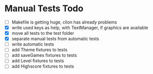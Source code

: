 # Manual Tests Todo

- [ ] Makefile is getting huge, clion has already problems
- [X] write used keys as help, with TextManager, if graphics are available
- [X] move all tests to the test folder
- [X] separate manual tests from automatic tests
- [ ] write automatic tests
- [ ] add Theme fixtures to tests
- [ ] add saveGames fixtures to tests
- [ ] add Level fixtures to tests
- [ ] add Highscore fixtures to tests
